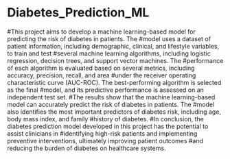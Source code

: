 # Diabetes_Prediction_ML
 
#This project aims to develop a machine learning-based model for predicting the risk of diabetes in patients. The
#model uses a dataset of patient information, including demographic, clinical, and lifestyle variables, to train and test
#several machine learning algorithms, including logistic regression, decision trees, and support vector machines. The
#performance of each algorithm is evaluated based on several metrics, including accuracy, precision, recall, and area
#under the receiver operating characteristic curve (AUC-ROC). The best-performing algorithm is selected as the final
#model, and its predictive performance is assessed on an independent test set.
#The results show that the machine learning-based model can accurately predict the risk of diabetes in patients. The
#model also identifies the most important predictors of diabetes risk, including age, body mass index, and family
#history of diabetes.
#In conclusion, the diabetes prediction model developed in this project has the potential to assist clinicians in
#identifying high-risk patients and implementing preventive interventions, ultimately improving patient outcomes
#and reducing the burden of diabetes on healthcare systems.

